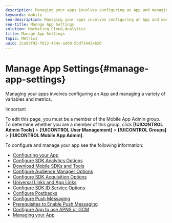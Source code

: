 ```yaml
---
description: Managing your apps involves configuring an App and managing a variety of variables and metrics.
keywords: mobile
seo-description: Managing your apps involves configuring an App and managing a variety of variables and metrics.
seo-title: Manage App Settings
solution: Marketing Cloud,Analytics
title: Manage App Settings
topic: Metrics
uuid: 2ca93f92-f812-434c-add0-5bdf1442eb20
---
```


# Manage App Settings{#manage-app-settings}

Managing your apps involves configuring an App and managing a variety of variables and metrics.

>[!IMPORTANT]
>
>To edit this page, you must be a member of the Mobile App Admin group. To determine whether you are a member of this group, click **[!UICONTROL Admin Tools]** > **[!UICONTROL User Management]** > **[!UICONTROL Groups]** > **[!UICONTROL Mobile App Admin]**.

To configure and manage your app see the following information: 

+ [Configuring your App](c-mob-confg-app/c-mob-confg-app.md)
+ [Configure SDK Analytics Options](c-mob-confg-app/t-config-analytics/t-config-analytics.md)
+ [Download Mobile SDKs and Tools](c-mob-confg-app/t-config-analytics/download-sdk.md)
+ [Configure Audience Manager Options](c-mob-confg-app/t-config-aam.md)
+ [Configure SDK Acquisition Options](c-mob-confg-app/t-config-acquisition.md)
+ [Universal Links and App Links](c-mob-confg-app/c-universal-app-links.md)
+ [Configure SDK ID Service Options](c-mob-confg-app/t-config-visitor.md)
+ [Configure Postbacks](c-mob-confg-app/signals-.md)
+ [Configure Push Messaging](c-mob-confg-app/configure-push-messaging/configure-push-messaging.md)
+ [Prerequisites to Enable Push Messaging](c-mob-confg-app/configure-push-messaging/prerequisites-push-messaging.md)
+ [Configure App to use APNS or GCM](c-mob-confg-app/configure-push-messaging/configure-app-apns-gcm.md)
+ [Managing your App](c-mob-manage-app.md)
